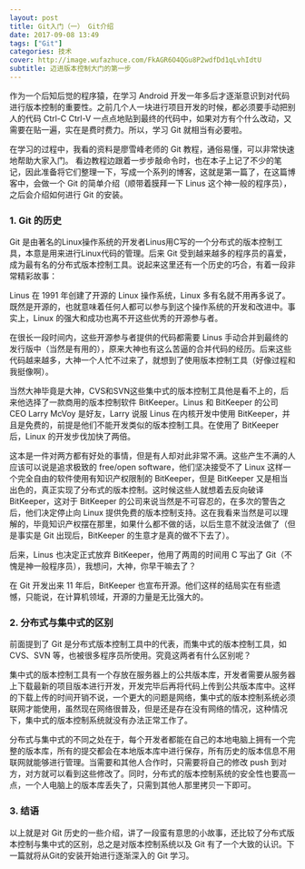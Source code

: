 ```yaml
---
layout: post
title: Git入门（一） Git介绍
date: 2017-09-08 13:49
tags: ["Git"]
categories: 技术
cover: http://image.wufazhuce.com/FkAGR6O4QGu8P2wdfDd1qLvhIdtU
subtitle: 迈进版本控制大门的第一步
---
```


作为一个后知后觉的程序猿，在学习 Android 开发一年多后才逐渐意识到对代码进行版本控制的重要性。之前几个人一块进行项目开发的时候，都必须要手动把别人的代码 Ctrl-C Ctrl-V 一点点地贴到最终的代码中，如果对方有个什么改动，又需要在贴一遍，实在是费时费力。所以，学习 Git 就相当有必要啦。

在学习的过程中，我看的资料是廖雪峰老师的 Git 教程，通俗易懂，可以非常快速地帮助大家入门。 看边教程边跟着一步步敲命令时，也在本子上记了不少的笔记，因此准备将它们整理一下，写成一个系列的博客，这就是第一篇了，在这篇博客中，会做一个 Git 的简单介绍（顺带着膜拜一下 Linus 这个神一般的程序员），之后会介绍如何进行 Git 的安装。

### 1. Git 的历史

Git 是由著名的Linux操作系统的开发者Linus用C写的一个分布式的版本控制工具，本意是用来进行Linux代码的管理。后来 Git 受到越来越多的程序员的喜爱，成为最有名的分布式版本控制工具。说起来这里还有一个历史的巧合，有着一段非常精彩故事：

Linus 在 1991 年创建了开源的 Linux 操作系统，Linux 多有名就不用再多说了。既然是开源的，也就意味着任何人都可以参与到这个操作系统的开发和改进中。事实上，Linux 的强大和成功也离不开这些优秀的开源参与者。

在很长一段时间内，这些开源参与者提供的代码都需要 Linus 手动合并到最终的发行版中（当然是有用的），原来大神也有这么苦逼的合并代码的经历。后来这些代码越来越多，大神一个人忙不过来了，就想到了使用版本控制工具（好像过程和我挺像啊）。

当然大神毕竟是大神，CVS和SVN这些集中式的版本控制工具他是看不上的，后来他选择了一款商用的版本控制软件 BitKeeper。Linus 和 BitKeeper 的公司 CEO Larry McVoy 是好友，Larry 说服 Linus 在内核开发中使用 BitKeeper，并且是免费的，前提是他们不能开发类似的版本控制工具。在使用了 BitKeeper 后，Linux 的开发步伐加快了两倍。

这本是一件对两方都有好处的事情，但是有人却对此非常不满。这些产生不满的人应该可以说是追求极致的 free/open software，他们坚决接受不了 Linux 这样一个完全自由的软件使用有知识产权限制的 BitKeeper，但是 BitKeeper 又是相当出色的，真正实现了分布式的版本控制。这时候这些人就想着去反向破译 BitKeeper，这对于 BitKeeper 的公司来说当然是不可容忍的，在多次的警告之后，他们决定停止向 Linux 提供免费的版本控制支持。这在我看来当然是可以理解的，毕竟知识产权摆在那里，如果什么都不做的话，以后生意不就没法做了（但是事实是 Git 出现后，BitKeeper 的生意才是真的做不下去了）。

后来，Linus 也决定正式放弃 BitKeeper，他用了两周的时间用 C 写出了 Git（不愧是神一般程序员），我想问，大神，你早干嘛去了？

在 Git 开发出来 11 年后，BitKeeper 也宣布开源。他们这样的结局实在有些遗憾，只能说，在计算机领域，开源的力量是无比强大的。

### 2. 分布式与集中式的区别

前面提到了 Git 是分布式版本控制工具中的代表，而集中式的版本控制工具，如 CVS、SVN 等，也被很多程序员所使用。究竟这两者有什么区别呢？

集中式的版本控制工具有一个存放在服务器上的公共版本库，开发者需要从服务器上下载最新的项目版本进行开发，开发完毕后再将代码上传到公共版本库中。这样的下载上传的时间开销不说，一个更大的问题是网络，集中式的版本控制系统必须联网才能使用，虽然现在网络很普及，但是还是存在没有网络的情况，这种情况下，集中式的版本控制系统就没有办法正常工作了。

分布式与集中式的不同之处在于，每个开发者都能在自己的本地电脑上拥有一个完整的版本库，所有的提交都会在本地版本库中进行保存，所有历史的版本信息不用联网就能够进行管理。当需要和其他人合作时，只需要将自己的修改 push 到对方，对方就可以看到这些修改了。同时，分布式的版本控制系统的安全性也要高一点，一个人电脑上的版本库丢失了，只需到其他人那里拷贝一下即可。

### 3. 结语

以上就是对 Git 历史的一些介绍，讲了一段蛮有意思的小故事，还比较了分布式版本控制与集中式的区别，总之是对版本控制系统以及 Git 有了一个大致的认识。下一篇就将从Git的安装开始进行逐渐深入的 Git 学习。




 